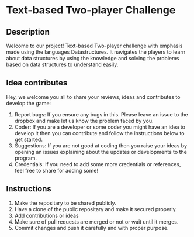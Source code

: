 # Text-based Two-player Challenge

## Description
Welcome to our project! Text-based Two-player challenge with emphasis made using the languages Datastructures. It navigates the players to learn about data structures by using the knowledge and solving the problems based on data structures to understand easily.

## Idea contributes
Hey, we welcome you all to share your reviews, ideas and contributes to develop the game:
1. Report bugs: If you ensure any bugs in this. Please leave an issue to the dropbox and make let us know the problem faced by you.
2. Coder: If you are a developer or some coder you might have an idea to develop it then you can contribute and follow the instructions below to get started.
3. Suggestions: If you are not good at coding then you raise your ideas by opening an issues explaining about the updates or developments to the program.
4. Credentials: If you need to add some more credentials or references, feel free to share for adding some!

## Instructions
1. Make the repositary to be shared publicly.
2. Have a clone of the public repositary and make it secured properly.
3. Add contributions or ideas
4. Make sure of pull requests are merged or not or wait until it merges.
5. Commit changes and push it carefully and with proper purpose.
